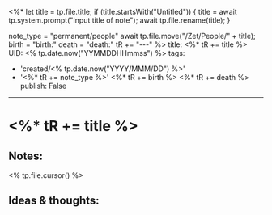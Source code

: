 <%* 
  let title = tp.file.title;
  if (title.startsWith("Untitled")) {
  	title = await tp.system.prompt("Input title of note");
    await tp.file.rename(title);
  }

  note_type = "permanent/people"
  await tp.file.move("/Zet/People/" + title);
  birth = "birth:"
  death = "death:"
  tR += "---"
%>
title: <%* tR += title %>
UID: <% tp.date.now("YYMMDDHHmmss") %>
tags:
  - 'created/<% tp.date.now("YYYY/MMM/DD") %>'
  - '<%* tR += note_type %>'
<%* tR += birth %>
<%* tR += death %>
publish: False
---
# <%* tR += title %>

## Notes:
<% tp.file.cursor() %>

## Ideas & thoughts:

